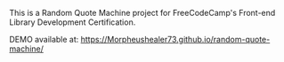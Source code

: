 This is a Random Quote Machine project for FreeCodeCamp's Front-end Library Development Certification.

DEMO available at: https://Morpheushealer73.github.io/random-quote-machine/